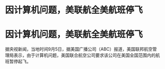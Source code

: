 # 因计算机问题，美联航全美航班停飞

# 因计算机问题，美联航全美航班停飞

据央视新闻，当地时间9月5日，据美国广播公司（ABC）报道，美国联邦航空管理局表示，由于计算机问题，美国联合航空公司要求该公司在美国全国范围内的航班暂停起飞。


